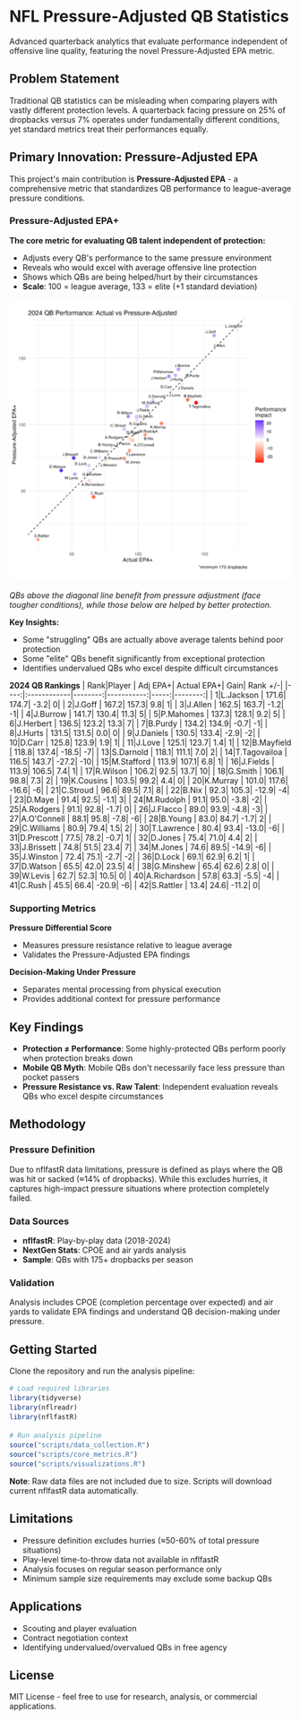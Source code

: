 # NFL Pressure-Adjusted QB Statistics

Advanced quarterback analytics that evaluate performance independent of offensive line quality, featuring the novel Pressure-Adjusted EPA metric.

## Problem Statement

Traditional QB statistics can be misleading when comparing players with vastly different protection levels. A quarterback facing pressure on 25% of dropbacks versus 7% operates under fundamentally different conditions, yet standard metrics treat their performances equally.

## Primary Innovation: Pressure-Adjusted EPA

This project's main contribution is **Pressure-Adjusted EPA** - a comprehensive metric that standardizes QB performance to league-average pressure conditions.

### Pressure-Adjusted EPA+

**The core metric for evaluating QB talent independent of protection:**
- Adjusts every QB's performance to the same pressure environment
- Reveals who would excel with average offensive line protection
- Shows which QBs are being helped/hurt by their circumstances
- **Scale**: 100 = league average, 133 = elite (+1 standard deviation)

![Pressure-Adjusted EPA vs Actual EPA](visualizations/actual_vs_adjusted.png)

*QBs above the diagonal line benefit from pressure adjustment (face tougher conditions), while those below are helped by better protection.*

**Key Insights:**
- Some "struggling" QBs are actually above average talents behind poor protection
- Some "elite" QBs benefit significantly from exceptional protection
- Identifies undervalued QBs who excel despite difficult circumstances

**2024 QB Rankings**
| Rank|Player       | Adj EPA+| Actual EPA+|  Gain| Rank +/-|
|----:|:------------|--------:|-----------:|-----:|--------:|
|    1|L.Jackson    |    171.6|       174.7|  -3.2|        0|
|    2|J.Goff       |    167.2|       157.3|   9.8|        1|
|    3|J.Allen      |    162.5|       163.7|  -1.2|       -1|
|    4|J.Burrow     |    141.7|       130.4|  11.3|        5|
|    5|P.Mahomes    |    137.3|       128.1|   9.2|        5|
|    6|J.Herbert    |    136.5|       123.2|  13.3|        7|
|    7|B.Purdy      |    134.2|       134.9|  -0.7|       -1|
|    8|J.Hurts      |    131.5|       131.5|   0.0|        0|
|    9|J.Daniels    |    130.5|       133.4|  -2.9|       -2|
|   10|D.Carr       |    125.8|       123.9|   1.9|        1|
|   11|J.Love       |    125.1|       123.7|   1.4|        1|
|   12|B.Mayfield   |    118.8|       137.4| -18.5|       -7|
|   13|S.Darnold    |    118.1|       111.1|   7.0|        2|
|   14|T.Tagovailoa |    116.5|       143.7| -27.2|      -10|
|   15|M.Stafford   |    113.9|       107.1|   6.8|        1|
|   16|J.Fields     |    113.9|       106.5|   7.4|        1|
|   17|R.Wilson     |    106.2|        92.5|  13.7|       10|
|   18|G.Smith      |    106.1|        98.8|   7.3|        2|
|   19|K.Cousins    |    103.5|        99.2|   4.4|        0|
|   20|K.Murray     |    101.0|       117.6| -16.6|       -6|
|   21|C.Stroud     |     96.6|        89.5|   7.1|        8|
|   22|B.Nix        |     92.3|       105.3| -12.9|       -4|
|   23|D.Maye       |     91.4|        92.5|  -1.1|        3|
|   24|M.Rudolph    |     91.1|        95.0|  -3.8|       -2|
|   25|A.Rodgers    |     91.1|        92.8|  -1.7|        0|
|   26|J.Flacco     |     89.0|        93.9|  -4.8|       -3|
|   27|A.O'Connell  |     88.1|        95.8|  -7.8|       -6|
|   28|B.Young      |     83.0|        84.7|  -1.7|        2|
|   29|C.Williams   |     80.9|        79.4|   1.5|        2|
|   30|T.Lawrence   |     80.4|        93.4| -13.0|       -6|
|   31|D.Prescott   |     77.5|        78.2|  -0.7|        1|
|   32|D.Jones      |     75.4|        71.0|   4.4|        2|
|   33|J.Brissett   |     74.8|        51.5|  23.4|        7|
|   34|M.Jones      |     74.6|        89.5| -14.9|       -6|
|   35|J.Winston    |     72.4|        75.1|  -2.7|       -2|
|   36|D.Lock       |     69.1|        62.9|   6.2|        1|
|   37|D.Watson     |     65.5|        42.0|  23.5|        4|
|   38|G.Minshew    |     65.4|        62.6|   2.8|        0|
|   39|W.Levis      |     62.7|        52.3|  10.5|        0|
|   40|A.Richardson |     57.8|        63.3|  -5.5|       -4|
|   41|C.Rush       |     45.5|        66.4| -20.9|       -6|
|   42|S.Rattler    |     13.4|        24.6| -11.2|        0|

### Supporting Metrics

**Pressure Differential Score** 
- Measures pressure resistance relative to league average
- Validates the Pressure-Adjusted EPA findings

**Decision-Making Under Pressure**
- Separates mental processing from physical execution
- Provides additional context for pressure performance

## Key Findings

- **Protection ≠ Performance**: Some highly-protected QBs perform poorly when protection breaks down
- **Mobile QB Myth**: Mobile QBs don't necessarily face less pressure than pocket passers
- **Pressure Resistance vs. Raw Talent**: Independent evaluation reveals QBs who excel despite circumstances

## Methodology

### Pressure Definition
Due to nflfastR data limitations, pressure is defined as plays where the QB was hit or sacked (≈14% of dropbacks). While this excludes hurries, it captures high-impact pressure situations where protection completely failed.

### Data Sources
- **nflfastR**: Play-by-play data (2018-2024)
- **NextGen Stats**: CPOE and air yards analysis
- **Sample**: QBs with 175+ dropbacks per season

### Validation
Analysis includes CPOE (completion percentage over expected) and air yards to validate EPA findings and understand QB decision-making under pressure.

## Getting Started

Clone the repository and run the analysis pipeline:

```r
# Load required libraries
library(tidyverse)
library(nflreadr)
library(nflfastR)

# Run analysis pipeline
source("scripts/data_collection.R")
source("scripts/core_metrics.R")
source("scripts/visualizations.R")
```

**Note**: Raw data files are not included due to size. Scripts will download current nflfastR data automatically.

## Limitations

- Pressure definition excludes hurries (≈50-60% of total pressure situations)
- Play-level time-to-throw data not available in nflfastR
- Analysis focuses on regular season performance only
- Minimum sample size requirements may exclude some backup QBs

## Applications

- Scouting and player evaluation
- Contract negotiation context
- Identifying undervalued/overvalued QBs in free agency

## License

MIT License - feel free to use for research, analysis, or commercial applications.
